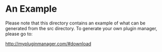 # An Example

Please note that this directory contains an example of what can be generated from the src directory. To generate your own plugin manager, please go to:

http://mypluginmanager.com/#download
